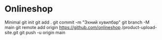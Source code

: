 # Onlineshop
Minimal
git init
git add .
git commit -m "Эхний хувилбар"
git branch -M main
git remote add origin https://github.com/onlineshop
/product-upload-site.git
git push -u origin main
